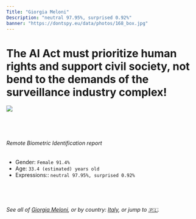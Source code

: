 ```yaml
---
Title: "Giorgia Meloni"
Description: "neutral 97.95%, surprised 0.92%"
banner: "https://dontspy.eu/data/photos/168_box.jpg"
---
```


# The AI Act must prioritize human rights and support civil society, not bend to the demands of the surveillance industry complex!

<link rel="stylesheet" type="text/css" href="/css/blog.css" />

<div class="is-fake" hidden>

_This image is **clearly fake**_, yet we [continue to collect them because the AI Act negotiations](/blog/why-deepfake/) are heading in a direction that will only make people's lives more complicated. For a more in-depth explanation, read: [Double threat: why losing the battle against Face Biometrics would fuel the proliferation of deepfakes](/blog/the-dual-threat-how-losing-the-biometric-battle-fuels-deepfake-proliferation/).


</div>

<!-- <img src="https://dontspy.eu/data/photos/54_box.jpg" /> -->
<img src="https://dontspy.eu/data/photos/168_box.jpg" />

## <br>

###### Remote Biometric Identification report

* <span class="label">Gender:</span> `Female 91.4%`
* <span class="label">Age:</span> `33.4 (estimated) years old`
* <span class="label">Expressions::</span> `neutral 97.95%, surprised 0.92%`

## <br>

###### See all of [Giorgia Meloni](/policymaker#Giorgia%20Meloni), or by country: [Italy](/country#Italy), or jump to [🇵🇱](/x/187).

## <br>
